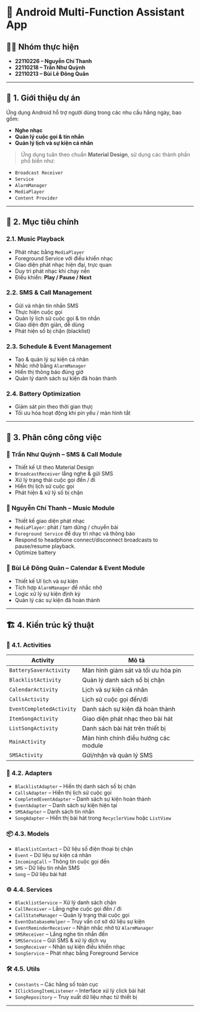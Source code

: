 # 📱 Android Multi-Function Assistant App

## 👨‍💻 Nhóm thực hiện

- **22110226 – Nguyễn Chí Thanh**  
- **22110218 – Trần Như Quỳnh**  
- **22110213 – Bùi Lê Đông Quân**  

---

## 📌 1. Giới thiệu dự án

Ứng dụng Android hỗ trợ người dùng trong các nhu cầu hằng ngày, bao gồm:

- **Nghe nhạc**
- **Quản lý cuộc gọi & tin nhắn**
- **Quản lý lịch và sự kiện cá nhân**

> Ứng dụng tuân theo chuẩn **Material Design**, sử dụng các thành phần phổ biến như:
- `Broadcast Receiver`
- `Service`
- `AlarmManager`
- `MediaPlayer`
- `Content Provider`

---

## 🎯 2. Mục tiêu chính

### 2.1. Music Playback
- Phát nhạc bằng `MediaPlayer`
- Foreground Service với điều khiển nhạc
- Giao diện phát nhạc hiện đại, trực quan
- Duy trì phát nhạc khi chạy nền
- Điều khiển: **Play / Pause / Next**

### 2.2. SMS & Call Management
- Gửi và nhận tin nhắn SMS
- Thực hiện cuộc gọi
- Quản lý lịch sử cuộc gọi & tin nhắn
- Giao diện đơn giản, dễ dùng
- Phát hiện số bị chặn (blacklist)

### 2.3. Schedule & Event Management
- Tạo & quản lý sự kiện cá nhân
- Nhắc nhở bằng `AlarmManager`
- Hiển thị thông báo đúng giờ
- Quản lý danh sách sự kiện đã hoàn thành

### 2.4. Battery Optimization
- Giám sát pin theo thời gian thực
- Tối ưu hóa hoạt động khi pin yếu / màn hình tắt

---

## 👥 3. Phân công công việc

### 🔹 Trần Như Quỳnh – **SMS & Call Module**
- Thiết kế UI theo Material Design
- `BroadcastReceiver` lắng nghe & gửi SMS
- Xử lý trạng thái cuộc gọi đến / đi
- Hiển thị lịch sử cuộc gọi
- Phát hiện & xử lý số bị chặn

### 🔹 Nguyễn Chí Thanh – **Music Module**
- Thiết kế giao diện phát nhạc
- `MediaPlayer`: phát / tạm dừng / chuyển bài
- `Foreground Service` để duy trì nhạc và thông báo
- Respond to headphone connect/disconnect broadcasts to pause/resume playback.
- Optimize battery

### 🔹 Bùi Lê Đông Quân – **Calendar & Event Module**
- Thiết kế UI lịch và sự kiện
- Tích hợp `AlarmManager` để nhắc nhở
- Logic xử lý sự kiện định kỳ
- Quản lý các sự kiện đã hoàn thành

---

## 🏗️ 4. Kiến trúc kỹ thuật

### 📱 4.1. Activities
| Activity | Mô tả |
|---------|--------|
| `BatterySaverActivity` | Màn hình giám sát và tối ưu hóa pin |
| `BlacklistActivity` | Quản lý danh sách số bị chặn |
| `CalendarActivity` | Lịch và sự kiện cá nhân |
| `CallsActivity` | Lịch sử cuộc gọi đến/đi |
| `EventCompletedActivity` | Danh sách sự kiện đã hoàn thành |
| `ItemSongActivity` | Giao diện phát nhạc theo bài hát |
| `ListSongActivity` | Danh sách bài hát trên thiết bị |
| `MainActivity` | Màn hình chính điều hướng các module |
| `SMSActivity` | Gửi/nhận và quản lý SMS |

### 🔄 4.2. Adapters
- `BlacklistAdapter` – Hiển thị danh sách số bị chặn
- `CallsAdapter` – Hiển thị lịch sử cuộc gọi
- `CompletedEventAdapter` – Danh sách sự kiện hoàn thành
- `EventAdapter` – Danh sách sự kiện hiện tại
- `SMSAdapter` – Danh sách tin nhắn
- `SongAdapter` – Hiển thị bài hát trong `RecyclerView` hoặc `ListView`

### 📦 4.3. Models
- `BlacklistContact` – Dữ liệu số điện thoại bị chặn
- `Event` – Dữ liệu sự kiện cá nhân
- `IncomingCall` – Thông tin cuộc gọi đến
- `SMS` – Dữ liệu tin nhắn SMS
- `Song` – Dữ liệu bài hát

### ⚙️ 4.4. Services
- `BlacklistService` – Xử lý danh sách chặn
- `CallReceiver` – Lắng nghe cuộc gọi đến / đi
- `CallStateManager` – Quản lý trạng thái cuộc gọi
- `EventDatabaseHelper` – Truy vấn cơ sở dữ liệu sự kiện
- `EventReminderReceiver` – Nhận nhắc nhở từ `AlarmManager`
- `SMSReceiver` – Lắng nghe tin nhắn đến
- `SMSService` – Gửi SMS & xử lý dịch vụ
- `SongReceiver` – Nhận sự kiện điều khiển nhạc
- `SongService` – Phát nhạc bằng Foreground Service

### 🛠️ 4.5. Utils
- `Constants` – Các hằng số toàn cục
- `IClickSongItemListener` – Interface xử lý click bài hát
- `SongRepository` – Truy xuất dữ liệu nhạc từ thiết bị

---
